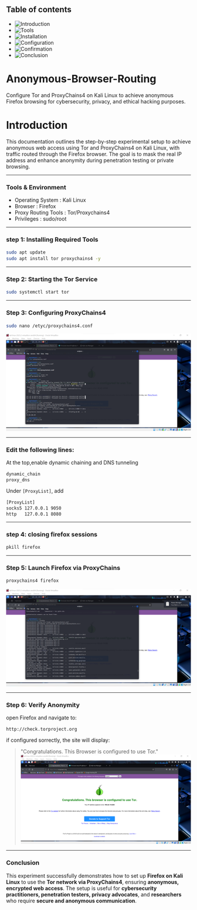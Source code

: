 ## Table of contents

- ![Introduction](#Introduction)
- ![Tools](#Tools_&_Environment)
- ![Installation](#Installing_Required_Tools)
- ![Configuration](#Configuring_ProxyChains4)
- ![Confirmation](#Verify_Anonymity)
- ![Conclusion](#Conclusion)
  

# Anonymous-Browser-Routing
Configure Tor and ProxyChains4 on Kali Linux to achieve anonymous Firefox browsing for cybersecurity, privacy, and ethical hacking purposes.
# Introduction
This documentation outlines the step-by-step experimental setup to achieve anonymous web access using Tor and ProxyChains4 on Kali Linux, with traffic routed through the Firefox browser. The goal is to mask the real IP address and enhance anonymity during penetration testing or private browsing.

---
### Tools & Environment
- Operating System : Kali Linux
- Browser : Firefox
- Proxy Routing Tools : Tor/Proxychains4
- Privileges : sudo/root
---
### step 1: Installing Required Tools
```bash
sudo apt update
sudo apt install tor proxychains4 -y
```
---
### Step 2: Starting the Tor Service
```bash
sudo systemctl start tor
```
---
### Step 3: Configuring ProxyChains4
```bash
sudo nano /etyc/proxychains4.conf
```
![Privileges](root_privileges.png)

---
### Edit the following lines:
At the top,enable dynamic chaining and DNS tunneling
```
dynamic_chain
proxy_dns
```
Under `[ProxyList]`, add 
```
[ProxyList]
socks5 127.0.0.1 9050 
http   127.0.0.1 8080
``` 
---
### step 4: closing firefox sessions
```bash
pkill firefox
```
---
### Step 5: Launch Firefox via ProxyChains
```bash
proxychains4 firefox
```
![Configuration](firefox_config.png)

---
### Step 6: Verify Anonymity
open Firefox and navigate to:
```
http://check.torproject.org
```
if configured sorrectly, the site will display:
>"Congratulations. This Browser is configured to use Tor."
![Successful.png](congratulations.png)
---
### Conclusion

This experiment successfully demonstrates how to set up **Firefox on Kali Linux** to use the **Tor network via ProxyChains4**, ensuring **anonymous, encrypted web access**. The setup is useful for **cybersecurity practitioners, penetration testers, privacy advocates**, and **researchers** who require **secure and anonymous communication**.
